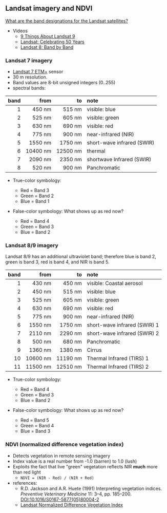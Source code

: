 ## Landsat imagery and NDVI
[What are the band designations for the Landsat satellites?](https://www.usgs.gov/faqs/what-are-band-designations-landsat-satellites)

- Videos
    - [9 Things About Landsat 9](https://www.youtube.com/watch?v=DGE-N8_LQBo)
    - [Landsat: Celebrating 50 Years](https://www.youtube.com/watch?v=7XKVSTX1vdE)
    - [Landsat 8: Band by Band](https://www.youtube.com/watch?v=A6WzAc1FTeA)

### Landsat 7 imagery
- [Landsat 7 ETM+](https://landsat.gsfc.nasa.gov/the-enhanced-thematic-mapper-plus-etm/) sensor
- 30 m resolution.
- Band values are 8-bit unsigned integers (0..255)
- spectral bands:

| band |    from  |      to  | note                       |
| ---: | ------:  | ------:  | :------------------------- |
|    1 |   450 nm |   515 nm | visible: blue              |
|    2 |   525 nm |   605 nm | visible: green             |
|    3 |   630 nm |   690 nm | visible: red               |
|    4 |   775 nm |   900 nm | near-infrared (NIR)        |
|    5 |  1550 nm |  1750 nm | short-wave infrared (SWIR) |
|    6 | 10400 nm | 12500 nm | thermal	                  |
|    7 |  2090 nm |  2350 nm | shortwave Infrared (SWIR)  |
|    8 |   520 nm |   900 nm | Panchromatic               |

    
- True-color symbology:
    - Red = Band 3
    - Green = Band 2
    - Blue = Band 1

- False-color symbology: What shows up as red now?
    - Red = Band 4
    - Green = Band 3
    - Blue = Band 2

### Landsat 8/9 imagery

Landsat 8/9 has an additional ultraviolet band; therefore blue is band 2, green is band 3, red is band 4, and NIR is band 5.

| band |    from  |      to  | note                       |
| ---: | ------:  | ------:  | :------------------------- |
|    1 |   430 nm |   450 nm | visible: Coastal aerosol   |
|    2 |   450 nm |   515 nm | visible: blue              |
|    3 |   525 nm |   605 nm | visible: green             |
|    4 |   630 nm |   690 nm | visible: red               |
|    5 |   775 nm |   900 nm | near-infrared (NIR)        |
|    6 |  1550 nm |  1750 nm | short-wave infrared (SWIR) 1 |
|    7 |  2110 nm |  2290 nm | short-wave infrared (SWIR) 2 |
|    8 |   500 nm |   680 nm | Panchromatic               |
|    9 |  1360 nm |  1380 nm | Cirrus                     |
|   10 | 10600 nm | 11190 nm | Thermal Infrared (TIRS) 1  |
|   11 | 11500 nm | 12510 nm | Thermal Infrared (TIRS) 2  |


- True-color symbology:
    - Red = Band 4
    - Green = Band 3
    - Blue = Band 2

- False-color symbology: What shows up as red now?
    - Red = Band 5
    - Green = Band 4
    - Blue = Band 3

### NDVI (normalized difference vegetation index)

- Detects vegetation in remote sensing imagery
- Index value is a real number from -1.0 (barren) to 1.0 (lush)
- Exploits the fact that live "green" vegetation reflects NIR **much** more than red light
    - `NDVI = (NIR - Red) / (NIR + Red)`
- references:
    - R.D. Jackson and A.R. Huete (1991) Interpreting vegetation indices. *Preventive Veterinary Medicine* 11: 3–4, pp. 185–200. [DOI:10.1016/S0167-5877(05)80004-2](https://doi.org/10.1016/S0167-5877%2805%2980004-2)
    - [Landsat Normalized Difference Vegetation Index](https://www.usgs.gov/land-resources/nli/landsat/landsat-normalized-difference-vegetation-index)

